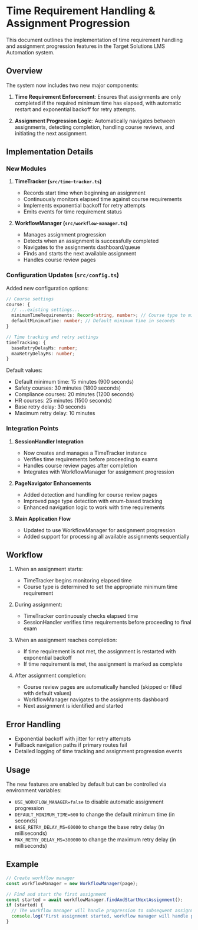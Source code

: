 # Time Requirement Handling & Assignment Progression

This document outlines the implementation of time requirement handling and assignment progression features in the Target Solutions LMS Automation system.

## Overview

The system now includes two new major components:

1. **Time Requirement Enforcement**: Ensures that assignments are only completed if the required minimum time has elapsed, with automatic restart and exponential backoff for retry attempts.

2. **Assignment Progression Logic**: Automatically navigates between assignments, detecting completion, handling course reviews, and initiating the next assignment.

## Implementation Details

### New Modules

1. **TimeTracker (`src/time-tracker.ts`)**
   - Records start time when beginning an assignment
   - Continuously monitors elapsed time against course requirements
   - Implements exponential backoff for retry attempts
   - Emits events for time requirement status

2. **WorkflowManager (`src/workflow-manager.ts`)**
   - Manages assignment progression
   - Detects when an assignment is successfully completed
   - Navigates to the assignments dashboard/queue
   - Finds and starts the next available assignment
   - Handles course review pages

### Configuration Updates (`src/config.ts`)

Added new configuration options:

```typescript
// Course settings
course: {
  // ...existing settings...
  minimumTimeRequirements: Record<string, number>; // Course type to minimum seconds
  defaultMinimumTime: number; // Default minimum time in seconds
}

// Time tracking and retry settings
timeTracking: {
  baseRetryDelayMs: number;
  maxRetryDelayMs: number;
}
```

Default values:
- Default minimum time: 15 minutes (900 seconds)
- Safety courses: 30 minutes (1800 seconds)
- Compliance courses: 20 minutes (1200 seconds)
- HR courses: 25 minutes (1500 seconds)
- Base retry delay: 30 seconds
- Maximum retry delay: 10 minutes

### Integration Points

1. **SessionHandler Integration**
   - Now creates and manages a TimeTracker instance
   - Verifies time requirements before proceeding to exams
   - Handles course review pages after completion
   - Integrates with WorkflowManager for assignment progression

2. **PageNavigator Enhancements**
   - Added detection and handling for course review pages
   - Improved page type detection with enum-based tracking
   - Enhanced navigation logic to work with time requirements

3. **Main Application Flow**
   - Updated to use WorkflowManager for assignment progression
   - Added support for processing all available assignments sequentially

## Workflow

1. When an assignment starts:
   - TimeTracker begins monitoring elapsed time
   - Course type is determined to set the appropriate minimum time requirement

2. During assignment:
   - TimeTracker continuously checks elapsed time
   - SessionHandler verifies time requirements before proceeding to final exam

3. When an assignment reaches completion:
   - If time requirement is not met, the assignment is restarted with exponential backoff
   - If time requirement is met, the assignment is marked as complete

4. After assignment completion:
   - Course review pages are automatically handled (skipped or filled with default values)
   - WorkflowManager navigates to the assignments dashboard
   - Next assignment is identified and started

## Error Handling

- Exponential backoff with jitter for retry attempts
- Fallback navigation paths if primary routes fail
- Detailed logging of time tracking and assignment progression events

## Usage

The new features are enabled by default but can be controlled via environment variables:

- `USE_WORKFLOW_MANAGER=false` to disable automatic assignment progression
- `DEFAULT_MINIMUM_TIME=600` to change the default minimum time (in seconds)
- `BASE_RETRY_DELAY_MS=60000` to change the base retry delay (in milliseconds)
- `MAX_RETRY_DELAY_MS=300000` to change the maximum retry delay (in milliseconds)

## Example

```typescript
// Create workflow manager
const workflowManager = new WorkflowManager(page);

// Find and start the first assignment
const started = await workflowManager.findAndStartNextAssignment();
if (started) {
  // The workflow manager will handle progression to subsequent assignments
  console.log('First assignment started, workflow manager will handle progression');
}